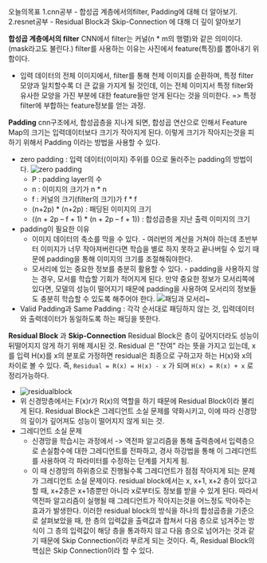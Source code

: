 오늘의목표
1.cnn공부 - 합성곱 계층에서의filter, Padding에 대해 더 알아보기.  
2.resnet공부 - Residual Block과 Skip-Connection 에 대해 더 깊이 알아보기

**합성곱 계층에서의 filter**
CNN에서 filter는 커널(n * m의 행렬)와 같은 의미이다. (mask라고도 불린다.)
filter를 사용하는 이유는 사진에서 feature(특징)를 뽑아내기 위함이다.
- 입력 데이터의 전체 이미지에서, filter를 통해 천제 이미지를 순환하며, 특정 filter모양과 일치할수록 더 큰 값을 가지게 될 것인데, 이는 전체 이미지서 특정 filter와 유사한 모양을 가진 부분에 대한 feature들만 얻게 된다는 것을 의미한다. => 특정 filter에 부합하는 feature정보를 얻는 과정.

**Padding**
cnn구조에서, 합성곱층을 지나게 되면, 합성곱 연산으로 인해서 Feature Map의 크기는 입력데이터보다 크기가 작아지게 된다. 이렇게 크기가 작아지는것을 피하기 위해서 Padding 이라는 방법을 사용할 수 있다.
- zero padding : 입력 데이터(이미지) 주위를 0으로 둘러주는 padding의 방법이다.
	![zero padding](https://ejkiwi.github.io/lib/media/zero_Padding.png)
	- P : padding layer의 수
	- n : 이미지의 크기가 n * n
	- f : 커널의 크기(filter의 크기)가  f * f
	- (n+2p) * (n+2p) : 패딩된 이미지의 크기
	- ((n + 2p – f + 1) * (n + 2p – f + 1)) :  합성곱층을 지난 출력 이미지의 크기
- padding이 필요한 이유
	- 이미지 데이터의 축소를 막을 수 있다. -  여러번의 계산을 거쳐야 하는데 초반부터 이미지가 너무 작아져버린다면 학습을 별로 하지 못하고 끝나버릴 수 있기 때문에 padding을 통해 이미지의 크기를 조절해줘야한다.
	- 모서리에 있는 중요한 정보를 충분히 활용할 수 있다. - padding을 사용하지 않는 경우, 모서를 학습할 기회가 적어지게 된다. 만약 중요한 정보가 모서리쪽에 있다면, 모델의 성능이 떨어지기 때문에 padding을 사용하여 모서리의 정보들도 충분히 학습할 수 있도록 해주어야 한다. 
	![패딩과 모서리~](https://ejkiwi.github.io/lib/media/CNN_Padding_Edge.png)
- Valid Padding과 Same Padding : 각각 순서대로 패딩하지 않는 것, 입력데이터와 출력데이터가 동일하도록 하는 패딩을 뜻한다.

**Residual Block** 과 **Skip-Connection**
Residual Block은 층이 깊어지더라도 성능이 뒤떨어지지 않게 하기 위해 제시된 것.
Residual 은 "잔여" 라는 뜻을 가지고 있는데, x를 입력 H(x)를 x의 분포로 가정하면 residual은 최종으로 구하고자 하는 H(x)와 x의 차이로 볼 수 있다.
즉, `Residual = R(x) = H(x) - x` 가 되며 `H(x) = R(x) + x` 로 정리가능하다. 
- ![residualblock](https://ejkiwi.github.io/lib/media/residual%20block.png)
- 위 신경망층에서는 F(x)r가 R(x)의 역할을 하기 때문에 Residual Block이라 불리게 된다.
Residual Block은 그레디언트 소실 문제를 약화시키고, 이에 따라 신경망의 깊이가 깊어져도 성능이 떨어지지 않게 되는 것.
- 그레디언트 소실 문제
	- 신경망을 학습시는 과정에서 -> 역전파 알고리즘을 통해 출력층에서 입력층으로 손실함수에 대한 그레디언트를 전파하고, 경사 하강법을 통해 이 그레디언트를 사용하여 각 파라미터를 수정하는 단계를 거치게 됨.
	-  이 때 신경망의 하위층으로 진행될수록 그레디언트가 점점 작아지게 되는 문제가 그레디언트 소실 문제이다.
residual block에서는 x, x+1, x+2 층이 있다고 할 때, x+2층은 x+1층뿐만 아니라 x로부터도 정보를 받을 수 있게 된다. 따라서 역전파 알고리즘이 실행될 때 그레디언트가 작아지는것을 어느정도 막아주는 효과가 발생한다.
이러한 residual block의 방식을 하나의 합성곱층을 기준으로 살펴보았을 때,
한 층의 입력값을 출력값과 합쳐서 다음 층으로 넘겨주는 방식이 그 층의 입력값이 해당 층을 통과하지 않고 다음 층으로 넘어가는 것과 같기 때문에 Skip Connection이라 부르게 되는 것이다.
즉, Residual Block의 핵심은 Skip Connection이라 할 수 있다.